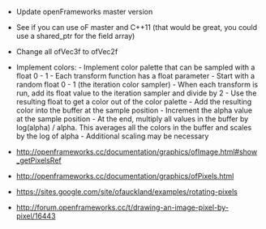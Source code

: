 - Update openFrameworks master version
- See if you can use oF master and C++11 (that would be great, you could use a shared_ptr for the field array)
- Change all ofVec3f to ofVec2f
- Implement colors:
		- Implement color palette that can be sampled with a float 0 - 1
		- Each transform function has a float parameter
		- Start with a random float 0 - 1 (the iteration color sampler)
		- When each transform is run, add its float value to the iteration sampler and divide by 2
		- Use the resulting float to get a color out of the color palette
		- Add the resulting color into the buffer at the sample position
		- Increment the alpha value at the sample position
		- At the end, multiply all values in the buffer by log(alpha) / alpha. This averages all the colors in the buffer and scales by the log of alpha
		- Additional scaling may be necessary
    
- http://openframeworks.cc/documentation/graphics/ofImage.html#show_getPixelsRef
- http://openframeworks.cc/documentation/graphics/ofPixels.html
- https://sites.google.com/site/ofauckland/examples/rotating-pixels
- http://forum.openframeworks.cc/t/drawing-an-image-pixel-by-pixel/16443
